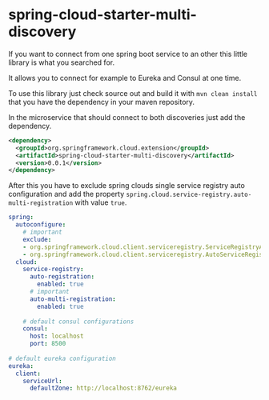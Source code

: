 # spring-cloud-starter-multi-discovery

If you want to connect from one spring boot service
to an other this little library is what you searched for.

It allows you to connect for example to Eureka and Consul
at one time.

To use this library just check source out and build it 
with `mvn clean install` that you have the dependency in your
maven repository.

In the microservice that should connect to both discoveries 
just add the dependency.

```xml
<dependency>
  <groupId>org.springframework.cloud.extension</groupId>
  <artifactId>spring-cloud-starter-multi-discovery</artifactId>
  <version>0.0.1</version>
</dependency>
```

After this you have to exclude spring clouds single service registry
auto configuration and add the property
`spring.cloud.service-registry.auto-multi-registration` with value 
`true`.

```yaml
spring:
  autoconfigure:
    # important
    exclude:
    - org.springframework.cloud.client.serviceregistry.ServiceRegistryAutoConfiguration
    - org.springframework.cloud.client.serviceregistry.AutoServiceRegistrationAutoConfiguration
  cloud:
    service-registry:
      auto-registration:
        enabled: true
      # important  
      auto-multi-registration:
        enabled: true
        
    # default consul configurations
    consul:
      host: localhost
      port: 8500
      
# default eureka configuration
eureka:
  client:
    serviceUrl:
      defaultZone: http://localhost:8762/eureka
```